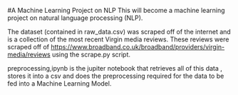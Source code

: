 #A Machine Learning Project on NLP
This will become a machine learning project on natural language processing (NLP).

The dataset (contained in raw_data.csv) was scraped off of the internet and is a collection of the most recent Virgin media reviews.
These reviews were scraped off of https://www.broadband.co.uk/broadband/providers/virgin-media/reviews using the scrape.py script. 

preprocessing,ipynb is the jupiter notebook that retrieves all of this data , stores it into a csv and does the preprocessing required for the data to be fed into a Machine Learning Model.

